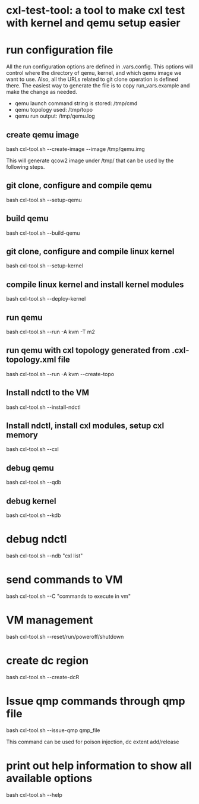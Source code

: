# cxl-test-tool: a tool to make cxl test with kernel and qemu setup easier

# run configuration file
All the run configuration options are defined in .vars.config. This options will control where the directory of qemu, kernel, and which qemu image we want to use.
Also, all the URLs related to git clone operation is defined there.
The easiest way to generate the file is to copy run_vars.example and make the change as needed.

* qemu launch command string is stored: /tmp/cmd
* qemu topology used: /tmp/topo
* qemu run output: /tmp/qemu.log

## create qemu image
bash cxl-tool.sh --create-image --image /tmp/qemu.img

This will generate qcow2 image under /tmp/ that can be used by the following steps.

## git clone, configure and compile qemu
bash cxl-tool.sh --setup-qemu

## build qemu
bash cxl-tool.sh --build-qemu

## git clone, configure and compile linux kernel
bash cxl-tool.sh --setup-kernel

## compile linux kernel and install kernel modules
bash cxl-tool.sh --deploy-kernel

## run qemu
bash cxl-tool.sh --run -A kvm -T m2 

## run qemu with cxl topology generated from .cxl-topology.xml file
bash cxl-tool.sh --run -A kvm --create-topo

## Install ndctl to the VM
bash cxl-tool.sh --install-ndctl

## Install ndctl, install cxl modules, setup cxl memory
bash cxl-tool.sh --cxl

## debug qemu
bash cxl-tool.sh --qdb

## debug kernel
bash cxl-tool.sh --kdb

# debug ndctl
bash cxl-tool.sh --ndb "cxl list"

# send commands to VM
bash cxl-tool.sh --C "commands to execute in vm"

# VM management
bash cxl-tool.sh --reset/run/poweroff/shutdown

# create dc region
bash cxl-tool.sh --create-dcR

# Issue qmp commands through qmp file
bash cxl-tool.sh --issue-qmp qmp_file

This command can be used for poison injection, dc extent add/release

# print out help information to show all available options
bash cxl-tool.sh --help


